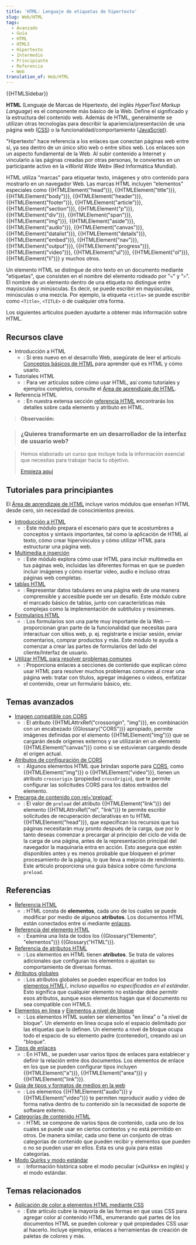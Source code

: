 ```yaml
---
title: 'HTML: Lenguaje de etiquetas de hipertexto'
slug: Web/HTML
tags:
  - Avanzado
  - Guía
  - HTML
  - HTML5
  - Hipertexto
  - Intermedio
  - Principiante
  - Referencia
  - Web
translation_of: Web/HTML
---
```

{{HTMLSidebar}}

**HTML** (Lenguaje de Marcas de Hipertexto, del inglés _HyperText Markup Language_) es el componente más básico de la Web. Define el significado y la estructura del contenido web. Además de HTML, generalmente se utilizan otras tecnologías para describir la apariencia/presentación de una página web ([CSS](/es/docs/Web/CSS)) o la funcionalidad/comportamiento ([JavaScript](/es/docs/Web/JavaScript)).

"Hipertexto" hace referencia a los enlaces que conectan páginas web entre sí, ya sea dentro de un único sitio web o entre sitios web. Los enlaces son un aspecto fundamental de la Web. Al subir contenido a Internet y vincularlo a las páginas creadas por otras personas, te conviertes en un participante activo en la «_World Wide Web_» (Red Informática Mundial).

HTML utiliza "marcas" para etiquetar texto, imágenes y otro contenido para mostrarlo en un navegador Web. Las marcas HTML incluyen "elementos" especiales como {{HTMLElement("head")}}, {{HTMLElement("title")}}, {{HTMLElement("body")}}, {{HTMLElement("header")}}, {{HTMLElement("footer")}}, {{HTMLElement("article")}}, {{HTMLElement("section")}}, {{HTMLElement("p")}}, {{HTMLElement("div")}}, {{HTMLElement("span")}}, {{HTMLElement("img")}}, {{HTMLElement("aside")}}, {{HTMLElement("audio")}}, {{HTMLElement("canvas")}}, {{HTMLElement("datalist")}}, {{HTMLElement("details")}}, {{HTMLElement("embed")}}, {{HTMLElement("nav")}}, {{HTMLElement("output")}}, {{HTMLElement("progress")}}, {{HTMLElement("video")}}, {{HTMLElement("ul")}}, {{HTMLElement("ol")}}, {{HTMLElement("li")}} y muchos otros.

Un elemento HTML se distingue de otro texto en un documento mediante "etiquetas", que consisten en el nombre del elemento rodeado por "`<`" y "`>`". El nombre de un elemento dentro de una etiqueta no distingue entre mayúsculas y minúsculas. Es decir, se puede escribir en mayúsculas, minúsculas o una mezcla. Por ejemplo, la etiqueta `<title>` se puede escribir como `<Title>`, `<TITLE>` o de cualquier otra forma.

Los siguientes artículos pueden ayudarte a obtener más información sobre HTML.

## Recursos clave

- Introducción a HTML
  - : Si eres nuevo en el desarrollo Web, asegúrate de leer el artículo [Conceptos básicos de HTML](/es/docs/Learn/Getting_started_with_the_web/HTML_basics) para aprender qué es HTML y cómo usarlo.
- Tutoriales HTML
  - : Para ver artículos sobre cómo usar HTML, así como tutoriales y ejemplos completos, consulte el [Área de aprendizaje de HTML](/es/docs/Learn/HTML).
- Referencia HTML
  - : En nuestra extensa sección [referencia HTML](/es/docs/Web/HTML/Referencia) encontrarás los detalles sobre cada elemento y atributo en HTML.

> **Observación:**

> ### ¿Quieres transformarte en un desarrollador de la interfaz de usuario web?

> Hemos elaborado un curso que incluye toda la información esencial que necesitas para trabajar hacia tu objetivo.
>
> [Empieza aquí](/docs/Learn/Front-end_web_developer)

## Tutoriales para principiantes

El [Área de aprendizaje de HTML](/es/docs/Learn/HTML) incluye varios módulos que enseñan HTML desde cero, sin necesidad de conocimientos previos.

- [Introducción a HTML](/es/docs/Learn/HTML/Introduction_to_HTML)
  - : Este módulo prepara el escenario para que te acostumbres a conceptos y sintaxis importantes, tal como la aplicación de HTML al texto, cómo crear hipervínculos y cómo utilizar HTML para estructurar una página web.
- [Multimedia e inserción](/es/docs/Learn/HTML/Multimedia_and_embedding)
  - : Este módulo explora cómo usar HTML para incluir multimedia en tus páginas web, incluidas las diferentes formas en que se pueden incluir imágenes y cómo insertar video, audio e incluso otras páginas web completas.
- [tablas HTML](/es/docs/Learn/HTML/Tables)
  - : Representar datos tabulares en una página web de una manera comprensible y accesible puede ser un desafío. Este módulo cubre el marcado básico de tablas, junto con características más complejas como la implementación de subtítulos y resúmenes.
- [Formularios HTML](/es/docs/Learn/HTML/Forms)
  - : Los formularios son una parte muy importante de la Web — proporcionan gran parte de la funcionalidad que necesitas para interactuar con sitios web, p. ej. registrarte e iniciar sesión, enviar comentarios, comprar productos y más. Este módulo te ayuda a comenzar a crear las partes de formularios del lado del cliente/Interfaz de usuario.
- [Utilizar HTML para resolver problemas comunes](/es/docs/Learn/HTML/Howto)
  - : Proporciona enlaces a secciones de contenido que explican cómo usar HTML para resolver muchos problemas comunes al crear una página web: tratar con títulos, agregar imágenes o videos, enfatizar el contenido, crear un formulario básico, etc.

## Temas avanzados

- [Imagen compatible con CORS](/es/docs/Web/HTML/CORS_enabled_image)
  - : El atributo {{HTMLAttrxRef("crossorigin", "img")}}, en combinación con un encabezado {{Glossary("CORS")}} apropiado, permite imágenes definidas por el elemento {{HTMLElement("img")}} que se cargarán desde orígenes externos y se utilizarán en un elemento {{HTMLElement("canvas")}} como si se estuvieran cargando desde el origen actual.
- [Atributos de configuración de CORS](/es/docs/Web/HTML/CORS_settings_attributes)
  - : Algunos elementos HTML que brindan soporte para [CORS](/es/docs/Web/HTTP/CORS), como {{HTMLElement("img")}} o {{HTMLElement("video")}}, tienen un atributo `crossorigin` (propiedad `crossOrigin`), que te permite configurar las solicitudes CORS para los datos extraídos del elemento.
- [Precarga de contenido con rel='preload'](/es/docs/Web/HTML/Preloading_content)
  - : El valor de `preload` del atributo {{HTMLElement("link")}} del elemento {{HTMLAttrxRef("rel", "link")}} te permite escribir solicitudes de recuperación declarativas en tu HTML {{HTMLElement("head")}}, que especifican los recursos que tus páginas necesitarán muy pronto después de la carga, que por lo tanto deseas comenzar a precargar al principio del ciclo de vida de la carga de una página, antes de la representación principal del navegador la maquinaria entra en acción. Esto asegura que estén disponibles antes y es menos probable que bloqueen el primer procesamiento de la página, lo que lleva a mejoras de rendimiento. Este artículo proporciona una guía básica sobre cómo funciona `preload`.

## Referencias

- [Referencia HTML](/es/docs/Web/HTML/Reference)
  - : HTML consta de **elementos**, cada uno de los cuales se puede modificar por medio de algunos **atributos**. Los documentos HTML están conectados entre sí mediante [enlaces](/es/docs/Web/HTML/Link_types).
- [Referencia del elemento HTML](/es/docs/Web/HTML/Element)
  - : Examina una lista de todos los {{Glossary("Elemento", "elementos")}} {{Glossary("HTML")}}.
- [Referencia de atributos HTML](/es/docs/Web/HTML/Attributes)
  - : Los elementos en HTML tienen **atributos**. Se trata de valores adicionales que configuran los elementos o ajustan su comportamiento de diversas formas.
- [Atributos globales](/es/docs/Web/HTML/Global_attributes)
  - : Los atributos globales se pueden especificar en todos los [elementos HTML](/es/docs/Web/HTML/Element){, _incluso aquellos no especificados en el estándar_. Esto significa que cualquier elemento no estándar debe permitir esos atributos, aunque esos elementos hagan que el documento no sea compatible con HTML5.
- [Elementos en línea](/es/docs/Web/HTML/Inline_elements) y [Elementos a nivel de bloque](/es/docs/Web/HTML/Block-level_elements)
  - : Los elementos HTML suelen ser elementos "en línea" o "a nivel de bloque". Un elemento en línea ocupa solo el espacio delimitado por las etiquetas que lo definen. Un elemento a nivel de bloque ocupa todo el espacio de su elemento padre (contenedor), creando así un "bloque".
- [Tipos de enlaces](/es/docs/Web/HTML/Link_types)
  - : En HTML, se pueden usar varios tipos de enlaces para establecer y definir la relación entre dos documentos. Los elementos de enlace en los que se pueden configurar tipos incluyen {{HTMLElement("a")}}, {{HTMLElement("area")}} y {{HTMLElement("link")}}.
- [Guía de tipos y formatos de medios en la web](/es/docs/Web/Media/Formats)
  - : Los elementos {{HTMLElement("audio")}} y {{HTMLElement("video")}} te permiten reproducir audio y video de forma nativa dentro de tu contenido sin la necesidad de soporte de software externo.
- [Categorías de contenido HTML](/es/docs/Web/Guide/HTML/Content_categories)
  - : HTML se compone de varios tipos de contenido, cada uno de los cuales se puede usar en ciertos contextos y no está permitido en otros. De manera similar, cada uno tiene un conjunto de otras categorías de contenido que pueden recibir y elementos que pueden o no se pueden usar en ellos. Esta es una guía para estas categorías.
- [Modo Quirks y modo estándar](/es/docs/Web/HTML/Quirks_Mode_and_Standards_Mode)
  - : Información histórica sobre el modo peculiar («_Quirks_» en inglés) y el modo estándar.

## Temas relacionados

- [Aplicación de color a elementos HTML mediante CSS](/es/docs/Web/HTML/Applying_color)
  - : Este artículo cubre la mayoría de las formas en que usas CSS para agregar color al contenido HTML, enumerando qué partes de los documentos HTML se pueden colorear y qué propiedades CSS usar al hacerlo. Incluye ejemplos, enlaces a herramientas de creación de paletas de colores y más.
